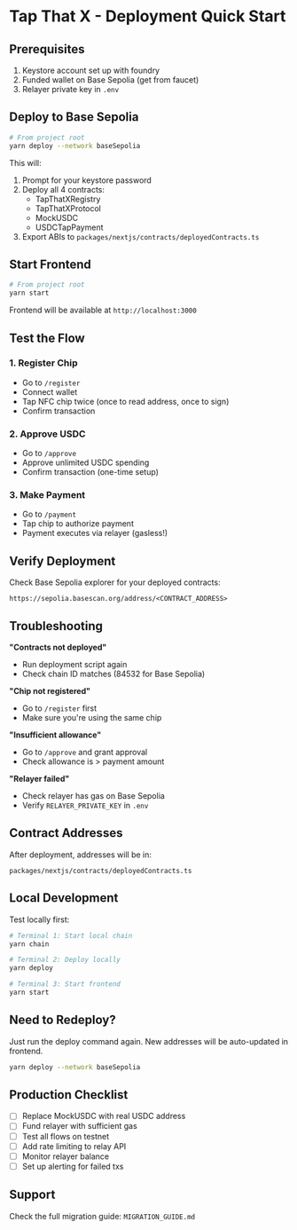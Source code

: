 # Tap That X - Deployment Quick Start

## Prerequisites

1. Keystore account set up with foundry
2. Funded wallet on Base Sepolia (get from faucet)
3. Relayer private key in `.env`

## Deploy to Base Sepolia

```bash
# From project root
yarn deploy --network baseSepolia
```

This will:
1. Prompt for your keystore password
2. Deploy all 4 contracts:
   - TapThatXRegistry
   - TapThatXProtocol
   - MockUSDC
   - USDCTapPayment
3. Export ABIs to `packages/nextjs/contracts/deployedContracts.ts`

## Start Frontend

```bash
# From project root
yarn start
```

Frontend will be available at `http://localhost:3000`

## Test the Flow

### 1. Register Chip
- Go to `/register`
- Connect wallet
- Tap NFC chip twice (once to read address, once to sign)
- Confirm transaction

### 2. Approve USDC
- Go to `/approve`
- Approve unlimited USDC spending
- Confirm transaction (one-time setup)

### 3. Make Payment
- Go to `/payment`
- Tap chip to authorize payment
- Payment executes via relayer (gasless!)

## Verify Deployment

Check Base Sepolia explorer for your deployed contracts:
```
https://sepolia.basescan.org/address/<CONTRACT_ADDRESS>
```

## Troubleshooting

**"Contracts not deployed"**
- Run deployment script again
- Check chain ID matches (84532 for Base Sepolia)

**"Chip not registered"**
- Go to `/register` first
- Make sure you're using the same chip

**"Insufficient allowance"**
- Go to `/approve` and grant approval
- Check allowance is > payment amount

**"Relayer failed"**
- Check relayer has gas on Base Sepolia
- Verify `RELAYER_PRIVATE_KEY` in `.env`

## Contract Addresses

After deployment, addresses will be in:
```
packages/nextjs/contracts/deployedContracts.ts
```

## Local Development

Test locally first:

```bash
# Terminal 1: Start local chain
yarn chain

# Terminal 2: Deploy locally
yarn deploy

# Terminal 3: Start frontend
yarn start
```

## Need to Redeploy?

Just run the deploy command again. New addresses will be auto-updated in frontend.

```bash
yarn deploy --network baseSepolia
```

## Production Checklist

- [ ] Replace MockUSDC with real USDC address
- [ ] Fund relayer with sufficient gas
- [ ] Test all flows on testnet
- [ ] Add rate limiting to relay API
- [ ] Monitor relayer balance
- [ ] Set up alerting for failed txs

## Support

Check the full migration guide: `MIGRATION_GUIDE.md`

